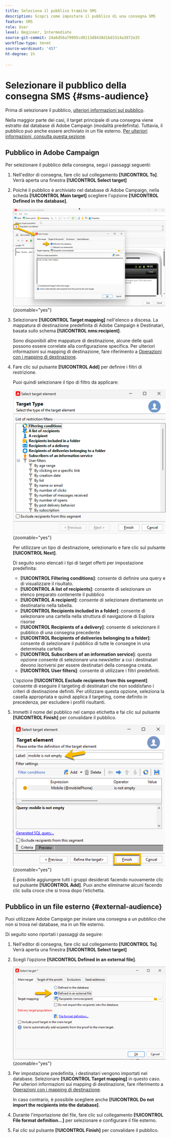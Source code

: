 ```yaml
---
title: Seleziona il pubblico tramite SMS
description: Scopri come impostare il pubblico di una consegna SMS
feature: SMS
role: User
level: Beginner, Intermediate
source-git-commit: 24a6d56a79995cd0113d8438d1bd3314a3872e35
workflow-type: tm+mt
source-wordcount: '457'
ht-degree: 1%

---
```



# Selezionare il pubblico della consegna SMS {#sms-audience}

Prima di selezionare il pubblico, [ulteriori informazioni sul pubblico](../../audiences/gs-audiences.md).

Nella maggior parte dei casi, il target principale di una consegna viene estratto dal database di Adobe Campaign (modalità predefinita). Tuttavia, il pubblico può anche essere archiviato in un file esterno. [Per ulteriori informazioni, consulta questa sezione](#external-audience).

## Pubblico in Adobe Campaign

Per selezionare il pubblico della consegna, segui i passaggi seguenti:

1. Nell&#39;editor di consegna, fare clic sul collegamento **[!UICONTROL To]**. Verrà aperta una finestra **[!UICONTROL Select target]**

1. Poiché il pubblico è archiviato nel database di Adobe Campaign, nella scheda **[!UICONTROL Main target]** scegliere l&#39;opzione **[!UICONTROL Defined in the database]**.

   ![](assets/audience_to.png){zoomable="yes"}

1. Selezionare **[!UICONTROL Target mapping]** nell&#39;elenco a discesa. La mappatura di destinazione predefinita di Adobe Campaign è Destinatari, basata sullo schema **[!UICONTROL nms:recipient]**.

   Sono disponibili altre mappature di destinazione, alcune delle quali possono essere correlate alla configurazione specifica. Per ulteriori informazioni sui mapping di destinazione, fare riferimento a [Operazioni con i mapping di destinazione](../../audiences/target-mappings.md).

1. Fare clic sul pulsante **[!UICONTROL Add]** per definire i filtri di restrizione.

   Puoi quindi selezionare il tipo di filtro da applicare:

   ![](assets/audience_filters.png){zoomable="yes"}

   Per utilizzare un tipo di destinazione, selezionarlo e fare clic sul pulsante **[!UICONTROL Next]**.

   Di seguito sono elencati i tipi di target offerti per impostazione predefinita:

   * **[!UICONTROL Filtering conditions]**: consente di definire una query e di visualizzare il risultato.
   * **[!UICONTROL A list of recipients]**: consente di selezionare un elenco preparato contenente il pubblico
   * **[!UICONTROL A recipient]**: consente di selezionare direttamente un destinatario nella tabella.
   * **[!UICONTROL Recipients included in a folder]**: consente di selezionare una cartella nella struttura di navigazione di Esplora risorse
   * **[!UICONTROL Recipients of a delivery]**: consente di selezionare il pubblico di una consegna precedente
   * **[!UICONTROL Recipients of deliveries belonging to a folder]**: consente di selezionare il pubblico di tutte le consegne in una determinata cartella
   * **[!UICONTROL Subscribers of an information service]**: questa opzione consente di selezionare una newsletter a cui i destinatari devono iscriversi per essere destinatari della consegna creata.
   * **[!UICONTROL User filters]**: consente di utilizzare i filtri predefiniti.

   L&#39;opzione **[!UICONTROL Exclude recipients from this segment]** consente di eseguire il targeting di destinatari che non soddisfano i criteri di destinazione definiti. Per utilizzare questa opzione, seleziona la casella appropriata e quindi applica il targeting, come definito in precedenza, per escludere i profili risultanti.

1. Immetti il nome del pubblico nel campo etichetta e fai clic sul pulsante **[!UICONTROL Finish]** per convalidare il pubblico.

   ![](assets/audience_finish.png){zoomable="yes"}

   È possibile aggiungere tutti i gruppi desiderati facendo nuovamente clic sul pulsante **[!UICONTROL Add]**. Puoi anche eliminarne alcuni facendo clic sulla croce che si trova dopo l’etichetta.

## Pubblico in un file esterno {#external-audience}

Puoi utilizzare Adobe Campaign per inviare una consegna a un pubblico che non si trova nel database, ma in un file esterno.

Di seguito sono riportati i passaggi da seguire:

1. Nell&#39;editor di consegna, fare clic sul collegamento **[!UICONTROL To]**. Verrà aperta una finestra **[!UICONTROL Select target]**

1. Scegli l’opzione **[!UICONTROL Defined in an external file]**.

   ![](assets/audience_externalfile.png){zoomable="yes"}

1. Per impostazione predefinita, i destinatari vengono importati nel database. Selezionare **[!UICONTROL Target mapping]** in questo caso. Per ulteriori informazioni sui mapping di destinazione, fare riferimento a [Operazioni con i mapping di destinazione](../../audiences/target-mappings.md).

   In caso contrario, è possibile scegliere anche **[!UICONTROL Do not import the recipients into the database]**.

1. Durante l&#39;importazione del file, fare clic sul collegamento **[!UICONTROL File format definition…]** per selezionare e configurare il file esterno.

1. Fai clic sul pulsante **[!UICONTROL Finish]** per convalidare il pubblico.
